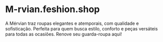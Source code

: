 # M-rvian.feshion.shop
A Mérvian traz roupas elegantes e atemporais, com qualidade e sofisticação. Perfeita para quem busca estilo, conforto e peças versáteis para todas as ocasiões. Renove seu guarda-roupa aqui!
